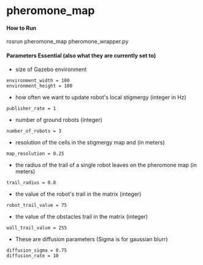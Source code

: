 # pheromone_map

#### How to Run
rosrun pheromone_map pheromone_wrapper.py





#### Parameters Essential (also what they are currently set to)

- size of Gazebo environment
```
environment_width = 100
environment_height = 100
```

- how often we want to update robot's local stigmergy (integer in Hz)
```
publisher_rate = 1
```
- number of ground robots (integer)
```
number_of_robots = 3
```
- resolution of the cells in the stigmergy map and  (in meters)
```
map_resolution = 0.25
```
- the radius of the trail of a single robot leaves on the pheromone map (in meters)
```
trail_radius = 0.8
```
- the value of the robot's trail in the matrix (integer)
```
robot_trail_value = 75
```
- the value of the obstacles trail in the matrix (integer)
```
wall_trail_value = 255
```

- These are diffusion parameters (Sigma is for gaussian blurr)
```
diffusion_sigma = 0.75
diffusion_rate = 10
```

